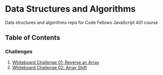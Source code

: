 # Data Structures and Algorithms

Data structures and algorithms repo for Code Fellows JavaScript 401 course

## Table of Contents

### Challenges

1. [Whiteboard Challenge 01: Reverse an Array](/code-challenges/401/arrayReverse/README.md "Whiteboard Challenge 01: Reverse an Array")
2. [Whiteboard Challenge 02: Array Shift](/code-challenges/401/arrayShift/README.md "Whiteboard Challenge 02: Array Shift")
